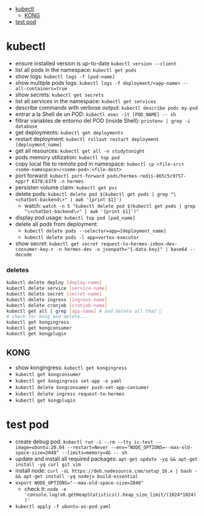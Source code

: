 - [kubectl](#kubectl)
  - [KONG](#kong)
- [test pod](#test-pod)

# kubectl

- ensure installed version is up-to-date `kubectl version --client`
- list all pods in the namespace: `kubectl get pods`
- show logs: `kubectl logs -f [pod-name]`
- show multiple pods logs: `kubectl logs -f deployment/<app-name> --all-containers=true`
- show secrets: `kubectl get secrets`
- list all services in the namespace: `kubectl get services`
- describe commands with verbose output: `kubectl describe pods my-pod`
- entrar a la Shell de un POD: `kubectl exec -it [POD_NAME] -- sh`
- filtrar variables de entorno del POD (inside Shell): `printenv | grep -i database`
- get deployments: `kubectl get deployments`
- restart deployment: `kubectl rollout restart deployment [deployment_name]`
- get all resources: `kubectl get all -n studytonight`
- pods memory utilization: `kubectl top pod`
- copy local file to remote pod in namespace: `kubectl cp <file-src> <some-namespace>/<some-pod>:<file-dest>`
- port forward: `kubectl port-forward pods/hermes-redis-865c5c9757-npprf 6378:6379 -n hermes`
- persisten volume claim: `kubectl get pvc`
- delete pods: `kubectl delete pod $(kubectl get pods | grep "\<chatbot-backend\>" | awk '{print $1}')`
  - watch: `watch -n 5 "kubectl delete pod $(kubectl get pods | grep "\<chatbot-backend\>" | awk '{print $1}')"`
- display pod usage: `kubectl top pod [pod_name]`
- delete all pods from deployment:
  - `kubectl delete pods --selector=app=[deployment_name]`
  - `kubectl delete pods -l app=vortex-executor`
- show secret: `kubectl get secret request-to-hermes-inbox-dev-consumer-key-r -n hermes-dev -o jsonpath="{.data.key}" | base64 --decode`

### deletes

```sh
kubectl delete deploy [deploy-name]
kubectl delete service [service-name]
kubectl delete secret [secret-name]
kubectl delete ingress [ingress-name]
kubectl delete cronjob [cronjob-name]
kubectl get all | grep [app-name] # and delete all that 💩
# check for kong and delete...
kubectl get kongingress
kubectl get kongconsumer
kubectl get kongplugin
```

## KONG

- show kongingress: `kubectl get kongingress`
- `kubectl get kongconsumer`
- `kubectl get kongingress set-app -o yaml`
- `kubectl delete kongconsumer push-set-app-consumer`
- `kubectl delete ingress request-to-hermes`
- `kubectl get kongplugin`

# test pod

- create debug pod: `kubectl run -i --rm --tty ic-test --image=ubuntu:20.04 --restart=Never --env="NODE_OPTIONS=--max-old-space-size=2048" --limits=memory=4G -- sh`
  <!-- - `kubectl create deployment ic-test --image=ubuntu:20.04 --replicas=1` -->
  <!-- - create debug pod: `kubectl run -i --rm --tty ic-test --image=ubuntu:20.04 --restart=Never -- sh` -->
- update and install all required packages: `apt-get update -yq && apt-get install -yq curl git vim`
- install node: `curl -sL https://deb.nodesource.com/setup_16.x | bash - && apt-get install -yq nodejs build-essential`
- `export NODE_OPTIONS="--max-old-space-size=2048"`
  - check it: `node -e 'console.log(v8.getHeapStatistics().heap_size_limit/(1024*1024))'`
- `kubectl apply -f ubuntu-as-pod.yaml`
